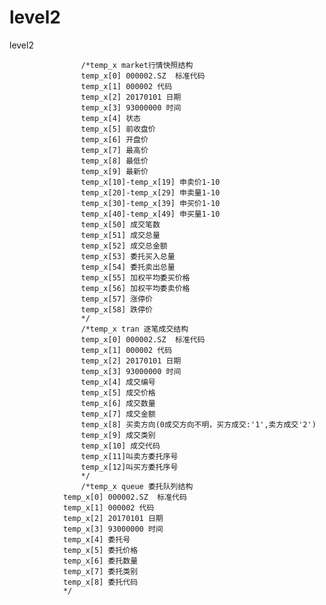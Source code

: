# level2
level2
                    
                    /*temp_x market行情快照结构
                    temp_x[0] 000002.SZ  标准代码
                    temp_x[1] 000002 代码
                    temp_x[2] 20170101 日期
                    temp_x[3] 93000000 时间
                    temp_x[4] 状态
                    temp_x[5] 前收盘价
                    temp_x[6] 开盘价
                    temp_x[7] 最高价
                    temp_x[8] 最低价
                    temp_x[9] 最新价
                    temp_x[10]-temp_x[19] 申卖价1-10
                    temp_x[20]-temp_x[29] 申卖量1-10
                    temp_x[30]-temp_x[39] 申买价1-10
                    temp_x[40]-temp_x[49] 申买量1-10
                    temp_x[50] 成交笔数
                    temp_x[51] 成交总量
                    temp_x[52] 成交总金额
                    temp_x[53] 委托买入总量
                    temp_x[54] 委托卖出总量
                    temp_x[55] 加权平均委买价格
                    temp_x[56] 加权平均委卖价格
                    temp_x[57] 涨停价
                    temp_x[58] 跌停价                                                        
                    */
                    /*temp_x tran 逐笔成交结构
                    temp_x[0] 000002.SZ  标准代码
                    temp_x[1] 000002 代码
                    temp_x[2] 20170101 日期
                    temp_x[3] 93000000 时间
                    temp_x[4] 成交编号
                    temp_x[5] 成交价格
                    temp_x[6] 成交数量
                    temp_x[7] 成交金额
                    temp_x[8] 买卖方向(0成交方向不明，买方成交:'1',卖方成交'2')
                    temp_x[9] 成交类别
                    temp_x[10] 成交代码
                    temp_x[11]叫卖方委托序号
                    temp_x[12]叫买方委托序号                                                      
                    */
                    /*temp_x queue 委托队列结构
                temp_x[0] 000002.SZ  标准代码
                temp_x[1] 000002 代码
                temp_x[2] 20170101 日期
                temp_x[3] 93000000 时间
                temp_x[4] 委托号 
                temp_x[5] 委托价格
                temp_x[6] 委托数量
                temp_x[7] 委托类别
                temp_x[8] 委托代码                                           
                */
